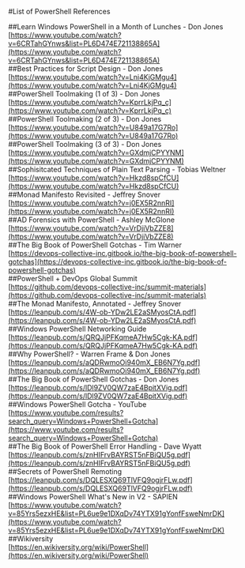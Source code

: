 #List of PowerShell References  
  
##Learn Windows PowerShell in a Month of Lunches - Don Jones  
[https://www.youtube.com/watch?v=6CRTahGYnws&list=PL6D474E721138865A](https://www.youtube.com/watch?v=6CRTahGYnws&list=PL6D474E721138865A)  
##Best Practices for Script Design - Don Jones  
[https://www.youtube.com/watch?v=Lni4KjGMgu4](https://www.youtube.com/watch?v=Lni4KjGMgu4)  
##PowerShell Toolmaking (1 of 3) - Don Jones  
[https://www.youtube.com/watch?v=KprrLkjPq_c](https://www.youtube.com/watch?v=KprrLkjPq_c)  
##PowerShell Toolmaking (2 of 3) - Don Jones  
[https://www.youtube.com/watch?v=U849a17G7Ro](https://www.youtube.com/watch?v=U849a17G7Ro)  
##PowerShell Toolmaking (3 of 3) - Don Jones  
[https://www.youtube.com/watch?v=GXdmjCPYYNM](https://www.youtube.com/watch?v=GXdmjCPYYNM)  
##Sophisitcated Techniques of Plain Text Parsing - Tobias Weltner  
[https://www.youtube.com/watch?v=Hkzd8spCfCU](https://www.youtube.com/watch?v=Hkzd8spCfCU)  
##Monad Manifesto Revisited - Jeffrey Snover  
[https://www.youtube.com/watch?v=j0EX5R2nnRI](https://www.youtube.com/watch?v=j0EX5R2nnRI)  
##AD Forensics with PowerShell - Ashley McGlone  
[https://www.youtube.com/watch?v=VrDjiVbZZE8](https://www.youtube.com/watch?v=VrDjiVbZZE8)  
##The Big Book of PowerShell Gotchas - Tim Warner  
[https://devops-collective-inc.gitbook.io/the-big-book-of-powershell-gotchas](https://devops-collective-inc.gitbook.io/the-big-book-of-powershell-gotchas)  
##PowerShell + DevOps Global Summit  
[https://github.com/devops-collective-inc/summit-materials](https://github.com/devops-collective-inc/summit-materials)  
##The Monad Manifesto, Annotated - Jeffrey Snover  
[https://leanpub.com/s/4W-ob-YDw2LE2aSMyosCtA.pdf](https://leanpub.com/s/4W-ob-YDw2LE2aSMyosCtA.pdf)  
##Windows PowerShell Networking Guide  
[https://leanpub.com/s/QRQJjPFKqmeA7Hw5Cgk-KA.pdf](https://leanpub.com/s/QRQJjPFKqmeA7Hw5Cgk-KA.pdf)  
##Why PowerShell? - Warren Frame & Don Jones  
[https://leanpub.com/s/aQDRwmoOi940mX_EB6N7Yg.pdf](https://leanpub.com/s/aQDRwmoOi940mX_EB6N7Yg.pdf)  
##The Big Book of PowerShell Gotchas - Don Jones  
[https://leanpub.com/s/lDl9ZV0QW7zaE4BpitXVig.pdf](https://leanpub.com/s/lDl9ZV0QW7zaE4BpitXVig.pdf)  
##Windows PowerShell Gotcha - YouTube  
[https://www.youtube.com/results?search_query=Windows+PowerShell+Gotcha](https://www.youtube.com/results?search_query=Windows+PowerShell+Gotcha)  
##The Big Book of PowerShell Error Handling - Dave Wyatt  
[https://leanpub.com/s/znHIFrvBAYRST5nFBiQU5g.pdf](https://leanpub.com/s/znHIFrvBAYRST5nFBiQU5g.pdf)  
##Secrets of PowerShell Remoting  
[https://leanpub.com/s/DQLESXQ69TlVFQ9ogjrFLw.pdf](https://leanpub.com/s/DQLESXQ69TlVFQ9ogjrFLw.pdf)  
##Windows PowerShell What's New in V2 - SAPIEN  
[https://www.youtube.com/watch?v=85Yrs5ezxHE&list=PL6ue9e1DXqDv74YTX91gYonfFsweNmrDK](https://www.youtube.com/watch?v=85Yrs5ezxHE&list=PL6ue9e1DXqDv74YTX91gYonfFsweNmrDK)  
##Wikiversity  
[https://en.wikiversity.org/wiki/PowerShell](https://en.wikiversity.org/wiki/PowerShell)  
  
